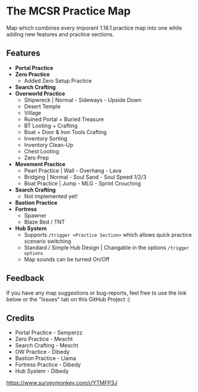 
# The MCSR Practice Map

Map which combines every imporant 1.16.1 practice map into one while adding new features and practice sections.

## Features
- **Portal Practice**
- **Zero Practice**
    - Added Zero Setup Practice
- **Search Crafting**
- **Overworld Practice**
    - Shipwreck | Normal - Sideways - Upside Down
    - Desert Temple
    - Village
    - Ruined Portal + Buried Treasure
    - BT Looting + Crafting
    - Boat + Door & Iron Tools Crafting
    - Inventory Sorting
    - Inventory Clean-Up
    - Chest Looting
    - Zero Prep
- **Movement Practice**
    - Pearl Practice | Wall - Overhang - Lava
    - Bridging | Normal - Soul Sand - Soul Speed 1/2/3
    - Boat Practice | Jump - MLG - Sprint Crouching
- **Search Crafting**
    - Not implemented yet!
- **Bastion Practice**
- **Fortress** 
    - Spawner
    - Blaze Bed / TNT
- **Hub System**
    - Supports ```/trigger <Practice Section>``` which allows quick practice scenario switching
    - Standard / Simple Hub Design | Changable in the options ```/trigger options```
    - Map sounds can be turned On/Off

## Feedback
If you have any map suggestions or bug-reports, feel free to use the link below or the "Issues" tab on this
GitHub Project :) 

## Credits

- Portal Practice - Semperzz
- Zero Practice - Mescht
- Search Crafting - Mescht
- OW Practice - Dibedy
- Bastion Practice - Llama
- Fortress Practice - Dibedy
- Hub System - Dibedy

https://www.surveymonkey.com/r/YTMFP3J
